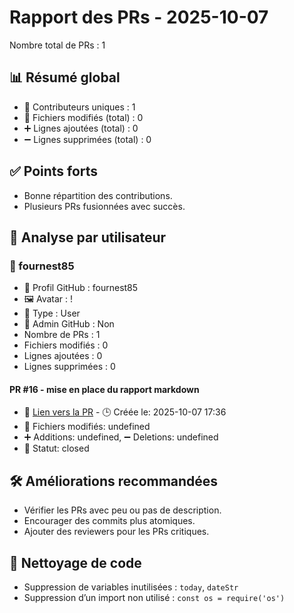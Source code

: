 # Rapport des PRs - 2025-10-07

Nombre total de PRs : 1

## 📊 Résumé global
- 👥 Contributeurs uniques : 1
- 📂 Fichiers modifiés (total) : 0
- ➕ Lignes ajoutées (total) : 0
- ➖ Lignes supprimées (total) : 0

## ✅ Points forts
- Bonne répartition des contributions.
- Plusieurs PRs fusionnées avec succès.

## 👥 Analyse par utilisateur
### 🔹 fournest85
- 👤 Profil GitHub : fournest85
- 🖼️ Avatar : !
- 🧬 Type : User
- 🔐 Admin GitHub : Non
- Nombre de PRs : 1
- Fichiers modifiés : 0
- Lignes ajoutées : 0
- Lignes supprimées : 0

#### PR #16 - mise en place du rapport markdown 
- 🔗 [Lien vers la PR](undefined)  - 🕒 Créée le: 2025-10-07 17:36 
- 📂 Fichiers modifiés: undefined 
- ➕ Additions: undefined, ➖ Deletions: undefined 
- 📌 Statut: closed 

## 🛠️ Améliorations recommandées
- Vérifier les PRs avec peu ou pas de description.
- Encourager des commits plus atomiques.
- Ajouter des reviewers pour les PRs critiques.
## 🧹 Nettoyage de code
- Suppression de variables inutilisées : `today`, `dateStr`
- Suppression d’un import non utilisé : `const os = require('os')`
